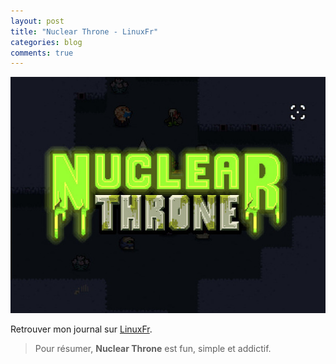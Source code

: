 ```yaml
---
layout: post
title: "Nuclear Throne - LinuxFr"
categories: blog
comments: true
---
```


![nt](https://github.com/homeostasie/bouquins/raw/master/_pics/jv/nuclear-throne/nt-0.jpg)

Retrouver mon journal sur [LinuxFr](https://linuxfr.org/users/thom/journaux/nuclear-throne).

> Pour résumer, **Nuclear Throne** est fun, simple et addictif. 